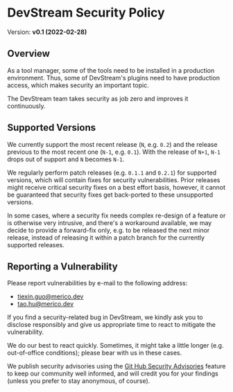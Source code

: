 # DevStream Security Policy

Version: **v0.1 (2022-02-28)**

## Overview

As a tool manager, some of the tools need to be installed in a production environment. Thus, some of DevStream's plugins need to have production access, which makes security an important topic.

The DevStream team takes security as job zero and improves it continuously. 

## Supported Versions

We currently support the most recent release (`N`, e.g. `0.2`) and the release previous to the most recent one (`N-1`, e.g. `0.1`). With the release of `N+1`, `N-1` drops out of support and `N` becomes `N-1`.

We regularly perform patch releases (e.g. `0.1.1` and `0.2.1`) for supported versions, which will contain fixes for security vulnerabilities. Prior releases might receive critical security fixes on a best effort basis, however, it cannot be guaranteed that security fixes get back-ported to these unsupported versions.

In some cases, where a security fix needs complex re-design of a feature or is otherwise very intrusive, and there's a workaround available, we may decide to provide a forward-fix only, e.g. to be released the next minor release, instead of releasing it within a patch branch for the currently supported releases.

## Reporting a Vulnerability

Please report vulnerabilities by e-mail to the following address: 

- tiexin.guo@merico.dev
- tao.hu@merico.dev

If you find a security-related bug in DevStream, we kindly ask you to disclose responsibly and give us appropriate time to react to mitigate the vulnerability.

We do our best to react quickly. Sometimes, it might take a little longer (e.g. out-of-office conditions); please bear with us in these cases.

We publish security advisories using the [Git Hub Security Advisories](https://github.com/devstream-io/devstream/security/advisories) feature to keep our community well informed, and will credit you for your
findings (unless you prefer to stay anonymous, of course).
